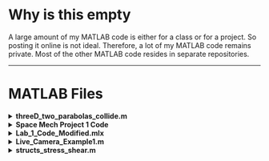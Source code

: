# Why is this empty

  
A large amount of my MATLAB code is either for a class or for a project. So posting it online is not ideal. Therefore, a lot of my MATLAB code remains private. Most of the other MATLAB code resides in separate repositories.



---

# MATLAB Files

<details>
  <summary><strong>threeD_two_parabolas_collide.m</strong></summary>
  
This software calculates the maximum envelope (furthest reachable point) for a projectile under gravity and initial speeds, then determines how another parabola (a second projectile) can intercept that trajectory. Future improvements may include launching time offsets, additional parameters, and drag considerations.

![image](https://github.com/KalebNails/Matlab_Balistics_Interception/assets/102830532/262079f7-5b27-4077-aa93-40cce7fc3f0f)

</details>

<details>
  <summary><strong>Space Mech Project 1 Code</strong></summary>
  
This MATLAB script demonstrates various orbital mechanics calculations, focusing on determining orbital elements (e.g., semi-major axis, eccentricity, inclination) from position and velocity vectors. It identifies the orbital regime—circular, elliptical, parabolic, or hyperbolic—based on eccentricity, plots effective potential curves, performs numerical integration (ODE45) for two-body motion, and calculates time-based changes in true anomaly. Helper functions compute angular momentum, specific orbital energy, and transformations between orbital element space and Cartesian coordinates.
![image](https://github.com/user-attachments/assets/a20c091c-43d0-4b6d-a18c-238b12146771)
![image](https://github.com/user-attachments/assets/9e118b17-261f-44bd-8b92-97c5713dff4c)


</details>

<details>
  <summary><strong>Lab_1_Code_Modified.mlx</strong></summary>
  
### Overview
This MATLAB Live Script (.mlx) processes experimental data to calculate airspeed, uncertainties, and Reynolds numbers. It then generates a plot of airspeed vs. frequency and creates a table with Reynolds numbers for each set of conditions.

### Usage
1. Open `Lab_1_Code_Modified.mlx` in MATLAB.  
2. Ensure required data files (e.g., `Dp_data_1.mat`, `Dp_data_2.mat`) are in the same directory.  
3. Run the script to perform calculations and produce outputs.

### Contents
* Data loading and preprocessing  
* Calculation of mean airspeeds and uncertainties  
* Plotting airspeed vs. frequency with error bars  
* Calculation and display of Reynolds numbers  
* Interpolation function for frequency based on airspeed

</details>

<details>
  <summary><strong>Live_Camera_Example1.m</strong></summary>
  
### Overview
This MATLAB script captures a live camera feed, processes the image, and identifies regions of specific colors. It uses undistorted images based on camera calibration parameters.

### Usage
1. Open `Live_Camera_Example1.m` in MATLAB.  
2. Ensure the `cameraParams.mat` file is in the same directory.  
3. Connect a webcam.  
4. Run the script to start the live feed and color-based region detection.

### Contents
* Initialization and loading of camera parameters  
* Live camera feed capture and undistortion  
* Identification of regions with specific colors

</details>

<details>
  <summary><strong>structs_stress_shear.m</strong></summary>
  
### Overview
Calculates the centroid, moment of inertia, and shear/normal stresses for a set of points and areas, then outputs results and generates corresponding stress equations.

### Usage
1. Open `structs_stress_shear.m` in MATLAB.  
2. Run the script to compute centroid, moment of inertia, and stresses.

### Contents
* Calculation of centroid coordinates and shifting points to the centroid’s frame  
* Moment of inertia and shear/normal stresses  
* Display of results and stress equations

</details>
